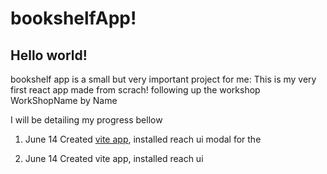 <h1>bookshelfApp!</h1>
<h2>Hello world!</h2> 
<p>bookshelf app is a small but very important project for me: This is my very first react app made from scrach! following up the workshop WorkShopName by Name</p>
<p>I will be detailing my progress bellow</p>
<ol>
  <li>
    <p><time datetime="2022-06-14">June 14</time> Created <a href="https://vitejs.dev/">vite app</a>, installed reach ui modal for the</p>
  </li>
  <li>
    <p><time datetime="2022-06-15">June 14</time> Created vite app, installed reach ui</p>
  </li>
</ol>
